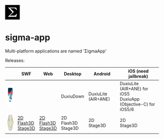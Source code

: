 <img src='sigma.png' alt='ΣigmaApp' title='ΣigmaApp: Multi-platform applications' />

# sigma-app

Multi-platform applications are named 'ΣigmaApp'

Releases:

| | SWF | Web | Desktop | Android | iOS (need jailbreak) |
|---|---|---|---|---|---|
| <img src='icon/duxiu.png' alt='DuxiuApp' title='DuxiuApp: 读秀图书下载制作工具' width='70px' height='70px' /> | | | DuxiuDown | DuxiuLite (AIR+ANE) | DuxiuLite (AIR+ANE) for iOS5 <br/> DuxiuApp (Objective-C) for iOS5/6 |
| <img src='icon/xpchess.png' alt='XpChess' title='XpChess: 多人中国象棋' width='60px' height='60px' /> | [2D](http://cailiangsheng.github.io/xpchess/bin/web/XpChessWeb.swf) <br/> [Flash3D](http://cailiangsheng.github.io/xpchess/bin/web/XpChessWeb3D.swf) <br/> [Stage3D](http://cailiangsheng.github.io/xpchess/bin/web/XpChessWebStage3D.swf) | [2D](http://cailiangsheng.github.io/xpchess/bin/web/XpChessWeb.html) <br/> [Flash3D](http://cailiangsheng.github.io/xpchess/bin/web/XpChessWeb3D.html) <br/> [Stage3D](http://cailiangsheng.github.io/xpchess/bin/web/XpChessWebStage3D.html) | 2D <br/> Flash3D <br/> Stage3D | 2D <br/>Stage3D | 2D <br/> Stage3D |
